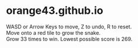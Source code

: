 # orange43.github.io
WASD or Arrow Keys to move, Z to undo, R to reset.<br>
Move onto a red tile to grow the snake.<br>
Grow 33 times to win.
Lowest possible score is 269.
